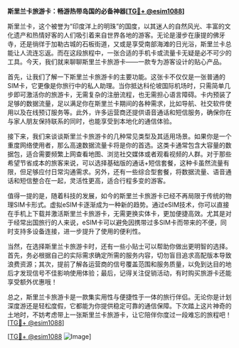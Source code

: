 **斯里兰卡旅游卡：畅游热带岛国的必备神器[[TG💪+ @esim1088](https://t.me/s/esim1088)]**

斯里兰卡，这个被誉为“印度洋上的明珠”的国度，以其迷人的自然风光、丰富的文化遗产和热情好客的人们吸引着来自世界各地的游客。无论是漫步在康提的佛牙寺，还是徜徉于加勒古城的石板街道，又或是享受南部海滩的日光浴，斯里兰卡总能让人流连忘返。而在这段旅程中，一张合适的手机卡或流量卡无疑是必不可少的工具。今天，我们就来聊聊斯里兰卡旅游卡——一款专为游客设计的贴心产品。

首先，让我们了解一下斯里兰卡旅游卡的主要功能。这张卡不仅仅是一张普通的SIM卡，它更像是你旅行中的私人助理。当你抵达科伦坡国际机场时，只需简单几步即可激活你的旅游卡，无需复杂的注册流程，也无需担心语言障碍。卡内预装了足够的数据流量，足以满足你在斯里兰卡期间的各种需求，比如导航、社交软件使用以及在线预订服务等。此外，许多运营商还提供语音通话和短信服务，确保你在与家人朋友保持联系的同时，也能享受到本地化的通信体验。

接下来，我们来谈谈斯里兰卡旅游卡的几种常见类型及其适用场景。如果你是一个重度网络使用者，那么高速数据流量卡将是你的首选。这类卡通常包含大容量的数据包，适合需要频繁上网查看地图、浏览社交媒体或者观看视频的人群。对于那些希望节省成本的旅客来说，可以选择基础版的通话+短信套餐，这种卡虽然流量有限，但足够应付日常沟通需求。另外，还有一些综合型套餐，将数据流量、语音通话和短信整合在一起，灵活性更高，适合行程多变的游客。

值得一提的是，随着科技的发展，如今的斯里兰卡旅游卡已经不再局限于传统的物理SIM卡形式。虚拟eSIM卡逐渐成为一种新的趋势。通过eSIM技术，你可以直接在手机上下载并激活斯里兰卡旅游卡，无需更换实体卡，更加便捷高效。尤其是对于经常出国旅行的人来说，eSIM卡可以避免因携带过多SIM卡而带来的不便，同时支持多设备连接，进一步提升了使用的便利性。

当然，在选择斯里兰卡旅游卡时，还有一些小贴士可以帮助你做出更明智的选择。首先，务必根据自己的实际需求确定所需的服务内容，切勿盲目追求高配版本导致浪费资源；其次，提前了解各运营商的信号覆盖范围和服务质量，以免到达目的地后才发现信号不佳影响使用体验；最后，记得关注促销活动，有时购买旅游卡还能享受额外优惠哦！

总之，斯里兰卡旅游卡是一款集实用性与便捷性于一体的旅行伴侣。无论你是计划深度游还是轻松度假，它都能为你提供稳定可靠的通信保障。下次踏上这片神奇的土地时，不妨考虑带上一张斯里兰卡旅游卡，让它陪伴你度过一段难忘的旅程吧！[[TG💪+ @esim1088](https://t.me/s/esim1088)] 

[[TG💪+ @esim1088](https://t.me/s/esim1088) ![Image](https://i.postimg.cc/4NQfJmqS/Snipaste-2025-05-13-00-14-12.png)]